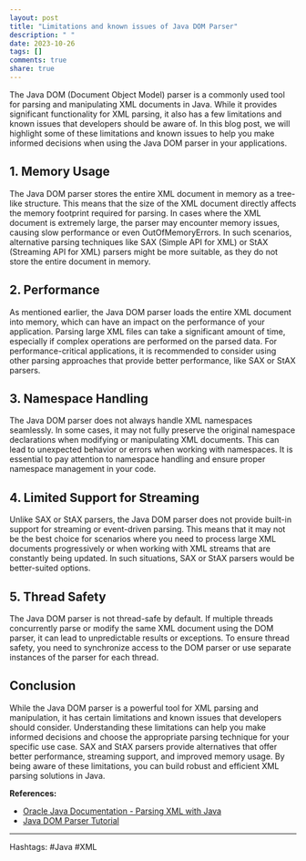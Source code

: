 ```yaml
---
layout: post
title: "Limitations and known issues of Java DOM Parser"
description: " "
date: 2023-10-26
tags: []
comments: true
share: true
---
```


The Java DOM (Document Object Model) parser is a commonly used tool for parsing and manipulating XML documents in Java. While it provides significant functionality for XML parsing, it also has a few limitations and known issues that developers should be aware of. In this blog post, we will highlight some of these limitations and known issues to help you make informed decisions when using the Java DOM parser in your applications.

## 1. Memory Usage
The Java DOM parser stores the entire XML document in memory as a tree-like structure. This means that the size of the XML document directly affects the memory footprint required for parsing. In cases where the XML document is extremely large, the parser may encounter memory issues, causing slow performance or even OutOfMemoryErrors. In such scenarios, alternative parsing techniques like SAX (Simple API for XML) or StAX (Streaming API for XML) parsers might be more suitable, as they do not store the entire document in memory.

## 2. Performance
As mentioned earlier, the Java DOM parser loads the entire XML document into memory, which can have an impact on the performance of your application. Parsing large XML files can take a significant amount of time, especially if complex operations are performed on the parsed data. For performance-critical applications, it is recommended to consider using other parsing approaches that provide better performance, like SAX or StAX parsers.

## 3. Namespace Handling
The Java DOM parser does not always handle XML namespaces seamlessly. In some cases, it may not fully preserve the original namespace declarations when modifying or manipulating XML documents. This can lead to unexpected behavior or errors when working with namespaces. It is essential to pay attention to namespace handling and ensure proper namespace management in your code.

## 4. Limited Support for Streaming
Unlike SAX or StAX parsers, the Java DOM parser does not provide built-in support for streaming or event-driven parsing. This means that it may not be the best choice for scenarios where you need to process large XML documents progressively or when working with XML streams that are constantly being updated. In such situations, SAX or StAX parsers would be better-suited options.

## 5. Thread Safety
The Java DOM parser is not thread-safe by default. If multiple threads concurrently parse or modify the same XML document using the DOM parser, it can lead to unpredictable results or exceptions. To ensure thread safety, you need to synchronize access to the DOM parser or use separate instances of the parser for each thread.

## Conclusion
While the Java DOM parser is a powerful tool for XML parsing and manipulation, it has certain limitations and known issues that developers should consider. Understanding these limitations can help you make informed decisions and choose the appropriate parsing technique for your specific use case. SAX and StAX parsers provide alternatives that offer better performance, streaming support, and improved memory usage. By being aware of these limitations, you can build robust and efficient XML parsing solutions in Java.

**References:**
- [Oracle Java Documentation - Parsing XML with Java](https://docs.oracle.com/javase/tutorial/jaxp/index.html)
- [Java DOM Parser Tutorial](https://www.vogella.com/tutorials/JavaXML/article.html)
---
Hashtags: #Java #XML